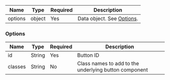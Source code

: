| Name    | Type   | Required | Description                           |
| ------- | ------ | -------- | ------------------------------------- |
| options | object | Yes      | Data object. See [Options](#options). |

### Options

| Name    | Type   | Required | Description                                           |
| ------- | ------ | -------- | ----------------------------------------------------- |
| id      | String | Yes      | Button ID                                             |
| classes | String | No       | Class names to add to the underlying button component |
